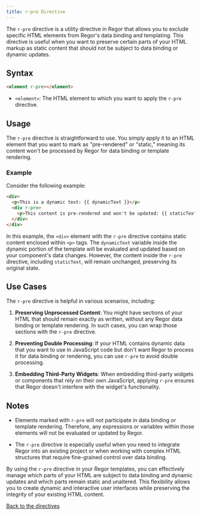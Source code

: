 ```yaml
---
title: r-pre Directive
---
```



The `r-pre` directive is a utility directive in Regor that allows you to exclude specific HTML elements from Regor's data binding and templating. This directive is useful when you want to preserve certain parts of your HTML markup as static content that should not be subject to data binding or dynamic updates.

## Syntax

```html
<element r-pre></element>
```

- `<element>`: The HTML element to which you want to apply the `r-pre` directive.

## Usage

The `r-pre` directive is straightforward to use. You simply apply it to an HTML element that you want to mark as "pre-rendered" or "static," meaning its content won't be processed by Regor for data binding or template rendering.

### Example

Consider the following example:

```html
<div>
  <p>This is a dynamic text: {{ dynamicText }}</p>
  <div r-pre>
    <p>This content is pre-rendered and won't be updated: {{ staticText }}</p>
  </div>
</div>
```

In this example, the `<div>` element with the `r-pre` directive contains static content enclosed within `<p>` tags. The `dynamicText` variable inside the dynamic portion of the template will be evaluated and updated based on your component's data changes. However, the content inside the `r-pre` directive, including `staticText`, will remain unchanged, preserving its original state.

## Use Cases

The `r-pre` directive is helpful in various scenarios, including:

1. **Preserving Unprocessed Content**: You might have sections of your HTML that should remain exactly as written, without any Regor data binding or template rendering. In such cases, you can wrap those sections with the `r-pre` directive.

2. **Preventing Double Processing**: If your HTML contains dynamic data that you want to use in JavaScript code but don't want Regor to process it for data binding or rendering, you can use `r-pre` to avoid double processing.

3. **Embedding Third-Party Widgets**: When embedding third-party widgets or components that rely on their own JavaScript, applying `r-pre` ensures that Regor doesn't interfere with the widget's functionality.

## Notes

- Elements marked with `r-pre` will not participate in data binding or template rendering. Therefore, any expressions or variables within those elements will not be evaluated or updated by Regor.

- The `r-pre` directive is especially useful when you need to integrate Regor into an existing project or when working with complex HTML structures that require fine-grained control over data binding.

By using the `r-pre` directive in your Regor templates, you can effectively manage which parts of your HTML are subject to data binding and dynamic updates and which parts remain static and unaltered. This flexibility allows you to create dynamic and interactive user interfaces while preserving the integrity of your existing HTML content.

[Back to the directives](directives.md)
